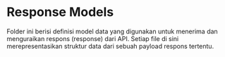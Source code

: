 # Response Models

Folder ini berisi definisi model data yang digunakan untuk menerima dan menguraikan respons (response) dari API. Setiap file di sini merepresentasikan struktur data dari sebuah payload respons tertentu.
